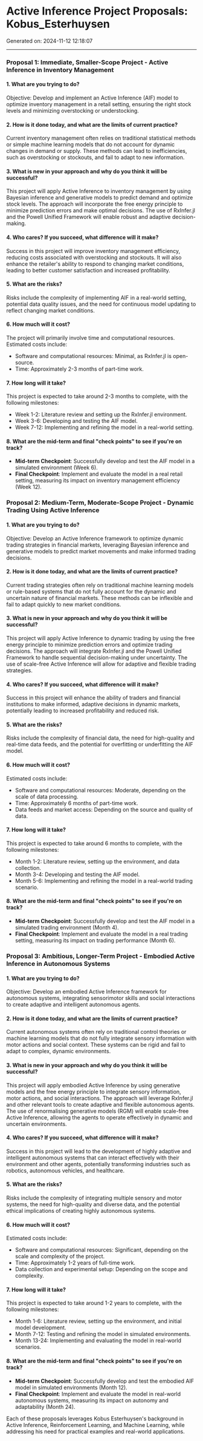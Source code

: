 # Active Inference Project Proposals: Kobus_Esterhuysen

Generated on: 2024-11-12 12:18:07

---

### Proposal 1: Immediate, Smaller-Scope Project - Active Inference in Inventory Management

#### 1. What are you trying to do?
Objective: Develop and implement an Active Inference (AIF) model to optimize inventory management in a retail setting, ensuring the right stock levels and minimizing overstocking or understocking.

#### 2. How is it done today, and what are the limits of current practice?
Current inventory management often relies on traditional statistical methods or simple machine learning models that do not account for dynamic changes in demand or supply. These methods can lead to inefficiencies, such as overstocking or stockouts, and fail to adapt to new information.

#### 3. What is new in your approach and why do you think it will be successful?
This project will apply Active Inference to inventory management by using Bayesian inference and generative models to predict demand and optimize stock levels. The approach will incorporate the free energy principle to minimize prediction errors and make optimal decisions. The use of RxInfer.jl and the Powell Unified Framework will enable robust and adaptive decision-making.

#### 4. Who cares? If you succeed, what difference will it make?
Success in this project will improve inventory management efficiency, reducing costs associated with overstocking and stockouts. It will also enhance the retailer's ability to respond to changing market conditions, leading to better customer satisfaction and increased profitability.

#### 5. What are the risks?
Risks include the complexity of implementing AIF in a real-world setting, potential data quality issues, and the need for continuous model updating to reflect changing market conditions.

#### 6. How much will it cost?
The project will primarily involve time and computational resources. Estimated costs include:
- Software and computational resources: Minimal, as RxInfer.jl is open-source.
- Time: Approximately 2-3 months of part-time work.

#### 7. How long will it take?
This project is expected to take around 2-3 months to complete, with the following milestones:
- Week 1-2: Literature review and setting up the RxInfer.jl environment.
- Week 3-6: Developing and testing the AIF model.
- Week 7-12: Implementing and refining the model in a real-world setting.

#### 8. What are the mid-term and final "check points" to see if you're on track?
- **Mid-term Checkpoint**: Successfully develop and test the AIF model in a simulated environment (Week 6).
- **Final Checkpoint**: Implement and evaluate the model in a real retail setting, measuring its impact on inventory management efficiency (Week 12).

### Proposal 2: Medium-Term, Moderate-Scope Project - Dynamic Trading Using Active Inference

#### 1. What are you trying to do?
Objective: Develop an Active Inference framework to optimize dynamic trading strategies in financial markets, leveraging Bayesian inference and generative models to predict market movements and make informed trading decisions.

#### 2. How is it done today, and what are the limits of current practice?
Current trading strategies often rely on traditional machine learning models or rule-based systems that do not fully account for the dynamic and uncertain nature of financial markets. These methods can be inflexible and fail to adapt quickly to new market conditions.

#### 3. What is new in your approach and why do you think it will be successful?
This project will apply Active Inference to dynamic trading by using the free energy principle to minimize prediction errors and optimize trading decisions. The approach will integrate RxInfer.jl and the Powell Unified Framework to handle sequential decision-making under uncertainty. The use of scale-free Active Inference will allow for adaptive and flexible trading strategies.

#### 4. Who cares? If you succeed, what difference will it make?
Success in this project will enhance the ability of traders and financial institutions to make informed, adaptive decisions in dynamic markets, potentially leading to increased profitability and reduced risk.

#### 5. What are the risks?
Risks include the complexity of financial data, the need for high-quality and real-time data feeds, and the potential for overfitting or underfitting the AIF model.

#### 6. How much will it cost?
Estimated costs include:
- Software and computational resources: Moderate, depending on the scale of data processing.
- Time: Approximately 6 months of part-time work.
- Data feeds and market access: Depending on the source and quality of data.

#### 7. How long will it take?
This project is expected to take around 6 months to complete, with the following milestones:
- Month 1-2: Literature review, setting up the environment, and data collection.
- Month 3-4: Developing and testing the AIF model.
- Month 5-6: Implementing and refining the model in a real-world trading scenario.

#### 8. What are the mid-term and final "check points" to see if you're on track?
- **Mid-term Checkpoint**: Successfully develop and test the AIF model in a simulated trading environment (Month 4).
- **Final Checkpoint**: Implement and evaluate the model in a real trading setting, measuring its impact on trading performance (Month 6).

### Proposal 3: Ambitious, Longer-Term Project - Embodied Active Inference in Autonomous Systems

#### 1. What are you trying to do?
Objective: Develop an embodied Active Inference framework for autonomous systems, integrating sensorimotor skills and social interactions to create adaptive and intelligent autonomous agents.

#### 2. How is it done today, and what are the limits of current practice?
Current autonomous systems often rely on traditional control theories or machine learning models that do not fully integrate sensory information with motor actions and social context. These systems can be rigid and fail to adapt to complex, dynamic environments.

#### 3. What is new in your approach and why do you think it will be successful?
This project will apply embodied Active Inference by using generative models and the free energy principle to integrate sensory information, motor actions, and social interactions. The approach will leverage RxInfer.jl and other relevant tools to create adaptive and flexible autonomous agents. The use of renormalising generative models (RGM) will enable scale-free Active Inference, allowing the agents to operate effectively in dynamic and uncertain environments.

#### 4. Who cares? If you succeed, what difference will it make?
Success in this project will lead to the development of highly adaptive and intelligent autonomous systems that can interact effectively with their environment and other agents, potentially transforming industries such as robotics, autonomous vehicles, and healthcare.

#### 5. What are the risks?
Risks include the complexity of integrating multiple sensory and motor systems, the need for high-quality and diverse data, and the potential ethical implications of creating highly autonomous systems.

#### 6. How much will it cost?
Estimated costs include:
- Software and computational resources: Significant, depending on the scale and complexity of the project.
- Time: Approximately 1-2 years of full-time work.
- Data collection and experimental setup: Depending on the scope and complexity.

#### 7. How long will it take?
This project is expected to take around 1-2 years to complete, with the following milestones:
- Month 1-6: Literature review, setting up the environment, and initial model development.
- Month 7-12: Testing and refining the model in simulated environments.
- Month 13-24: Implementing and evaluating the model in real-world scenarios.

#### 8. What are the mid-term and final "check points" to see if you're on track?
- **Mid-term Checkpoint**: Successfully develop and test the embodied AIF model in simulated environments (Month 12).
- **Final Checkpoint**: Implement and evaluate the model in real-world autonomous systems, measuring its impact on autonomy and adaptability (Month 24).

Each of these proposals leverages Kobus Esterhuysen's background in Active Inference, Reinforcement Learning, and Machine Learning, while addressing his need for practical examples and real-world applications.